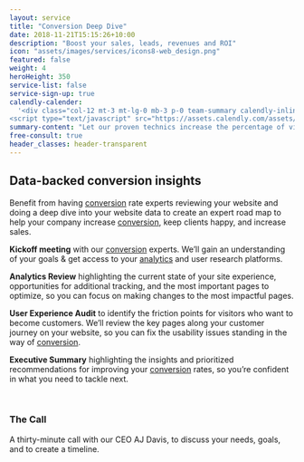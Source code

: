```yaml
---
layout: service
title: "Conversion Deep Dive"
date: 2018-11-21T15:15:26+10:00
description: "Boost your sales, leads, revenues and ROI"
icon: "assets/images/services/icons8-web_design.png"
featured: false
weight: 4
heroHeight: 350
service-list: false
service-sign-up: true
calendly-calender:
  '<div class="col-12 mt-3 mt-lg-0 mb-3 p-0 team-summary calendly-inline-widget" data-url="https://calendly.com/experimentzone/conversion-deep-dive-consultation-clone?hide_event_type_details=1&primary_color=6f42b7" style="min-width:320px;height:600px;"></div>
<script type="text/javascript" src="https://assets.calendly.com/assets/external/widget.js"></script>'
summary-content: "Let our proven technics increase the percentage of visitors who take desired actions on your landing pages, website, and campaigns."
free-consult: true
header_classes: header-transparent
---
```


## Data-backed conversion insights

Benefit from having <a class="glossary-word" href="https://experimentzone.com/support/glossary/#Conversion">conversion</a> rate experts reviewing your website and doing a deep dive into your website data to create an expert road map to help your company increase <a class="glossary-word" href="https://experimentzone.com/support/glossary/#Conversion">conversion</a>, keep clients happy, and increase sales.

**Kickoff meeting** with our <a class="glossary-word" href="https://experimentzone.com/support/glossary/#Conversion">conversion</a> experts. We’ll gain an understanding of your goals & get access to your <a class="glossary-word" href="https://experimentzone.com/support/glossary/#Analytics">analytics</a> and user
research platforms.

**Analytics Review** highlighting the current state of your site experience, opportunities for additional tracking, and the most important pages to optimize, so you can focus on making changes to the most impactful pages.

**User Experience Audit** to identify the friction points for visitors who want to become customers. We’ll review the key pages along your customer journey on your website, so you can fix the usability issues standing in the way of <a class="glossary-word" href="https://experimentzone.com/support/glossary/#Conversion">conversion</a>.

**Executive Summary** highlighting the insights and prioritized recommendations for improving your <a class="glossary-word" href="https://experimentzone.com/support/glossary/#Conversion">conversion</a> rates, so you’re confident in what you need to tackle next.

<br>

### The Call

A thirty-minute call with our CEO AJ Davis, to discuss your needs, goals, and to create a timeline.
